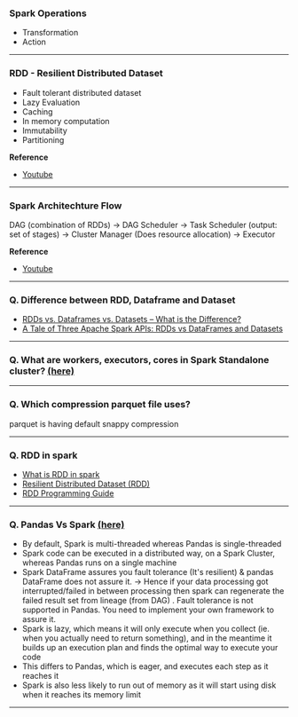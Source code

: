 ### Spark Operations
 - Transformation
 - Action

 ---

 ### RDD - Resilient Distributed Dataset
 - Fault tolerant distributed dataset
 - Lazy Evaluation
 - Caching
 - In memory computation
 - Immutability
 - Partitioning

 **Reference**
 - [Youtube](https://www.youtube.com/watch?v=2A_faYLOvWo)

 ---

### Spark Architechture Flow
 DAG (combination of RDDs) -> DAG Scheduler -> Task Scheduler (output: set of stages) -> Cluster Manager (Does resource allocation) -> Executor

  **Reference**
 - [Youtube](https://www.youtube.com/watch?v=855Cz-JC7nU)

  ---

### Q. Difference between RDD, Dataframe and Dataset 
 - [RDDs vs. Dataframes vs. Datasets – What is the Difference?](https://www.analyticsvidhya.com/blog/2020/11/what-is-the-difference-between-rdds-dataframes-and-datasets/)
 - [A Tale of Three Apache Spark APIs: RDDs vs DataFrames and Datasets](https://databricks.com/blog/2016/07/14/a-tale-of-three-apache-spark-apis-rdds-dataframes-and-datasets.html)

---

### Q. What are workers, executors, cores in Spark Standalone cluster? [(here)](https://stackoverflow.com/questions/32621990/what-are-workers-executors-cores-in-spark-standalone-cluster#:~:text=own%20Java%20processes.-,DRIVER,in%20a%20given%20Spark%20job.)

---
### Q. Which compression parquet file uses?
parquet is having default snappy compression

---

### Q. RDD in spark
 - [What is RDD in spark](https://stackoverflow.com/questions/34433027/what-is-rdd-in-spark)
 - [Resilient Distributed Dataset (RDD)](https://databricks.com/glossary/what-is-rdd#:~:text=RDD%20was%20the%20primary%20user,that%20offers%20transformations%20and%20actions.)
 - [RDD Programming Guide](https://spark.apache.org/docs/latest/rdd-programming-guide.html)

---

### Q. Pandas Vs Spark [(here)](https://towardsdatascience.com/stop-using-pandas-and-start-using-spark-with-scala-f7364077c2e0)
 - By default, Spark is multi-threaded whereas Pandas is single-threaded
 - Spark code can be executed in a distributed way, on a Spark Cluster, whereas Pandas runs on a single machine
 - Spark DataFrame assures you fault tolerance (It's resilient) & pandas DataFrame does not assure it. -> Hence if your data processing got interrupted/failed in between processing then spark can regenerate the failed result set from lineage (from DAG) . Fault tolerance is not supported in Pandas. You need to implement your own framework to assure it.
 - Spark is lazy, which means it will only execute when you collect (ie. when you actually need to return something), and in the meantime it builds up an execution plan and finds the optimal way to execute your code
 - This differs to Pandas, which is eager, and executes each step as it reaches it
 - Spark is also less likely to run out of memory as it will start using disk when it reaches its memory limit

---

